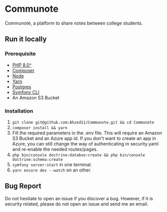 # Communote
Communoté, a platform to share notes between college students.

## Run it locally

### Prerequisite
- [PHP 8.0^](https://www.php.net/)
- [Composer](https://getcomposer.org/)
- [Node](https://nodejs.org/en/)
- [Yarn](https://yarnpkg.com/)
- [Postgres](https://www.postgresql.org/)
- [Symfony CLI](https://symfony.com/download)
- An Amazon S3 Bucket

### Installation
1. `git clone git@github.com:Ahzed11/Communote.git && cd Communote`
2. `composer install && yarn`
3. Fill the required parameters in the .env file. This will require an Amazon S3 Bucket and an Azure app id. If you don't want to create an app in Azure,
 you can still change the way of authenticating in security.yaml and re-enable the needed routes/pages.
4. `php bin/console doctrine:databse:create && php bin/console doctrine:schema:create`
5. `symfony server:start` in one terminal.
6. `yarn encore dev --watch` on an other.

## Bug Report
Do not hesitate to open an issue if you discover a bug. However, if it is security related, please do not open an issue and send me an email.
